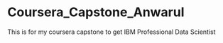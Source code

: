# Coursera_Capstone_Anwarul
This is for my coursera capstone to get IBM Professional Data Scientist
